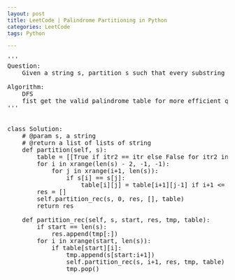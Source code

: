 ```yaml
---
layout: post
title: LeetCode | Palindrome Partitioning in Python
categories: LeetCode
tags: Python

---
```

<!-- import js for mathjax -->
<script src="http://cdn.mathjax.org/mathjax/latest/MathJax.js?config=default"></script>
<script type="text/x-mathjax-config">
MathJax.Hub.Config({
tex2jax: {inlineMath: [['$','$'], ['\\(','\\)']]}
});
</script>


<pre>
'''
Question:
    Given a string s, partition s such that every substring of the partition is a palindrome. Return all possible palindrome partitioning of s.

Algorithm:
    DFS
    fist get the valid palindrome table for more efficient queries
'''


class Solution:
    # @param s, a string
    # @return a list of lists of string
    def partition(self, s):
        table = [[True if itr2 == itr else False for itr2 in xrange(len(s))] for itr in xrange(len(s))]
        for i in xrange(len(s) - 2, -1, -1):
            for j in xrange(i+1, len(s)):
                if s[i] == s[j]:
                    table[i][j] = table[i+1][j-1] if i+1 <= j-1 else True
        res = []
        self.partition_rec(s, 0, res, [], table)
        return res

    def partition_rec(self, s, start, res, tmp, table):
        if start == len(s):
            res.append(tmp[:])
        for i in xrange(start, len(s)):
            if table[start][i]:
                tmp.append(s[start:i+1])
                self.partition_rec(s, i+1, res, tmp, table)
                tmp.pop()
</pre>
